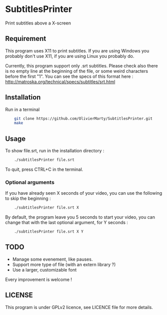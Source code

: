 # SubtitlesPrinter


Print subtitles above a X-screen

## Requirement

This program uses X11 to print subtitles. If you are using Windows you probably don't use X11, if you are using Linux you probably do.

Currently, this program support only .srt subtitles. Please check also there is no empty line at the beginning of the file, or some weird characters before the first "1".
You can see the specs of this format here : http://matroska.org/technical/specs/subtitles/srt.html

## Installation

Run in a terminal
```bash
    git clone https://github.com/OlivierMarty/SubtitlesPrinter.git
    make
```

## Usage

To show file.srt, run in the installation directory :
```bash
    ./subtitlesPrinter file.srt
```

To quit, press CTRL+C in the terminal.

### Optional arguments

If you have already seen X seconds of your video, you can use the following to skip the beginning :
```bash
    ./subtitlesPrinter file.srt X
```

By default, the program leave you 5 seconds to start your video, you can change that with the last optional argument, for Y seconds :
```bash
    ./subtitlesPrinter file.srt X Y
```

## TODO

* Manage some evenement, like pauses.
* Support more type of file (with an extern library ?)
* Use a larger, customizable font

Every improvement is welcome !

## LICENSE

This program is under GPLv2 licence, see LICENCE file for more details.
